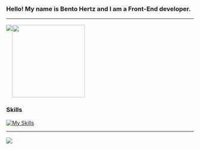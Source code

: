 ### Hello! My name is Bento Hertz and I am a Front-End developer.

<hr style="margin-bottom:16px;"/>

<div style="display:flex;margin-bottom:16px">
  <img src="https://github-readme-stats.vercel.app/api?username=Bento-Hertz&show_icons=true&theme=tokyonight"/>
  <img style="height:195px" src="https://github-readme-stats.vercel.app/api/top-langs/?username=Bento-Hertz&layout=compact&theme=tokyonight"/>
</div>

### Skills

[![My Skills](https://skillicons.dev/icons?i=html,css,ts,sass,bootstrap,react,nextjs,redux,figma)](https://skillicons.dev)

<hr style="margin-bottom:16px;"/>

<a href="https://www.linkedin.com/in/bento-hertz-08aa67281/">
  <img src="https://img.shields.io/badge/LinkedIn-0077B5?style=for-the-badge&logo=linkedin&logoColor=white"/>
</a>

